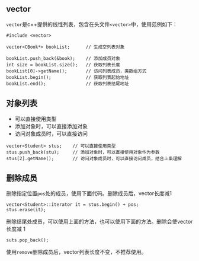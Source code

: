 
## vector

`vector`是c++提供的线性列表，包含在头文件`<vector>`中，使用范例如下：  

```
#include <vector>

vector<CBook*> bookList;      // 生成空列表对象

bookList.push_back(&book);    // 添加成员对象
int size = bookList.size();   // 获取列表长度
bookList[0]->getName();       // 访问列表成员，类数组方式
bookList.begin();             // 获取列表起始地址
bookList.end();               // 获取列表结尾地址
```

## 对象列表
- 可以直接使用类型
- 添加对象时，可以直接添加对象
- 访问对象成员时，可以直接访问
```
vector<Student> stus;    // 可以直接使用类型
stus.push_back(stu);     // 添加对象时，可以直接使用对象作为参数
stus[2].getName();       // 访问对象成员时，可以直接访问成员，结合上条理解
```

## 删除成员
删除指定位置`pos`处的成员，使用下面代码。删除成员后，vector长度减1  
```
vector<Student>::iterator it = stus.begin() + pos;
stus.erase(it);
```

删除结尾处成员，可以使用上面的方法，也可以使用下面的方法。删除会使vector长度减 1
```
suts.pop_back();
```

使用`remove`删除成员后，vector列表长度不变，不推荐使用。  

